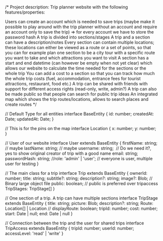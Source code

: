 /*
Project description: Trip planner website with the following features/properties:

Users can create an account which is needed to save trips (maybe make it possible to play around with the trip planner without an account and require an account only to save the trip) => for every account we have to store the password hash
A trip is divided into sections/stages
A trip and a section can have a description/notes
Every section can contain multiple locations; these locations can either be viewed as a route or a set of points, so that you can for example plan one section to be a city tour with a specific route you want to take and which attractions you want to visit
A section has a start and end datetime (can however be empty when not yet clear) which allows our website to calculate the time needed for the sections or the whole trip
You can add a cost to a section so that you can track how much the whole trip costs (fuel, accommodation, entrance fees for tourist attractions, restaurant, food etc.)
A trip can be shared with friends with support for different access rights (read-only, write, admin?)
A trip can also be made public so that people can search for public trip ideas
An integrated map which shows the trip routes/locations, allows to search places and create routes
*/

// Default Type for all entities
interface BaseEntity {
    id: number;
    createdAt: Date;
    updatedAt: Date;
}

// This is for the pins on the map
interface Location {
    x: number;
    y: number;
}

// User of our website
interface User extends BaseEntity {
    firstName: string; // maybe
    lastName: string; // maybe
    username: string;  // Do we need it?, yes to show original creator of trip with a good name
    email: string;
    passwordHash: string;
    //role: 'admin' | 'user'; // everyone is user, multiple user for testing
}

// The main class for a trip
interface Trip extends BaseEntity {
    ownerId: number;
    title: string;
    subtitle?: string;
    description?: string;
    image?: Blob; // Binary large object file
    public: boolean; // public is preferred over tripaccess
    TripStages: TripStage[]
}

// One section of a trip. A trip can have multiple sections
interface TripStage extends BaseEntity {
    title: string;
    picture: Blob;
    description?: string;
    Route: Location[] | Location // 
    displayRoute: boolean;
    tripId: number;
    cost: number;
    start: Date | null; 
    end: Date | null
}

// Connection between the trip and the user for shared trips
interface TripAccess extends BaseEntity {
    tripId: number;
    userId: number;
    accessLevel: 'read' | 'write'
}